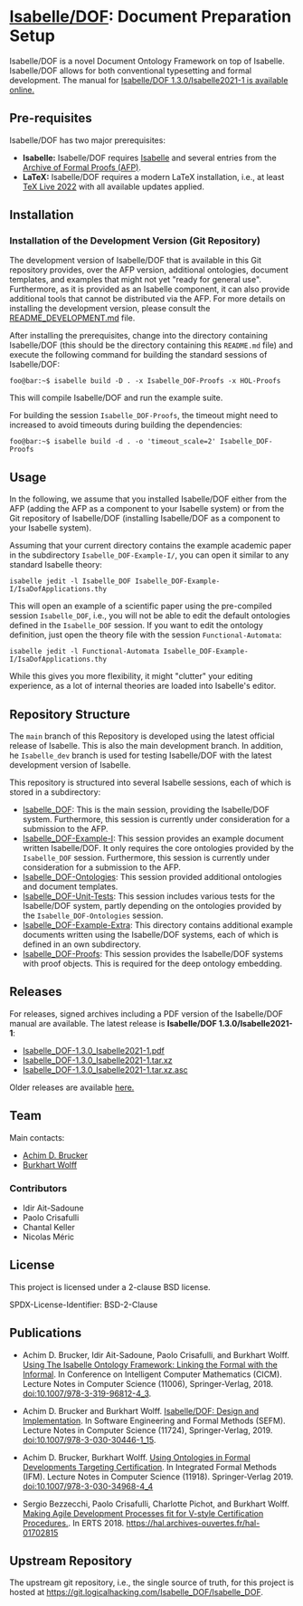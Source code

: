 # [Isabelle/DOF](https://git.logicalhacking.com/Isabelle_DOF/Isabelle_DOF): Document Preparation Setup

Isabelle/DOF is a novel Document Ontology Framework on top of Isabelle.
Isabelle/DOF allows for both conventional typesetting and formal development.
The manual for [Isabelle/DOF 1.3.0/Isabelle2021-1 is available
online.](https://artifacts.logicalhacking.com/releases/Isabelle_DOF/Isabelle_DOF/Isabelle_DOF-1.3.0_Isabelle2021-1.pdf)

## Pre-requisites

Isabelle/DOF has two major prerequisites:

* **Isabelle:** Isabelle/DOF requires [Isabelle](https://isabelle.in.tum.de/)
  and several entries from the [Archive of Formal Proofs
  (AFP)](https://www.isa-afp.org/).
* **LaTeX:** Isabelle/DOF requires a modern LaTeX installation, i.e., at least
  [TeX Live 2022](https://www.tug.org/texlive/) with all available updates
  applied.
  
## Installation

<!--
Isabelle/DOF is available as part of the [Archive of Formal Proofs
(AFP)](https://www.isa-afp.org/). This is the most convenient way to install
Isabelle/DOF for the latest official release of Isabelle.

### Installation from the Archive of Formal Proofs (AFP)

Isabelle/DOF is available in the AFP. Hence, for using Isabelle/DOF with the
latest official released version of Isabelle, please download the Isabelle
distribution for your operating system from the [Isabelle
website](https://isabelle.in.tum.de/). Furthermore, please install the AFP
following the instructions given at <https://www.isa-afp.org/help.html>.

Isabelle/DOF is currently consisting out of two AFP entries:

* [Isabelle_DOF:](https://www.isa-afp.org/entries/Isabelle_DOF.html) This entry
  contains the Isabelle/DOF system itself, including the Isabelle/DOF manual.
* [Isabelle_DOF-Example-I:](https://www.isa-afp.org/entries/Isabelle_DOF-Example-I.html)
  This entry contains an example of an academic paper written using the
  Isabelle/DOF system.

-->

### Installation of the Development Version (Git Repository)

The development version of Isabelle/DOF that is available in this Git repository
provides, over the AFP version, additional ontologies, document templates, and
examples that might not yet "ready for general use". Furthermore, as it is
provided as an Isabelle component, it can also provide additional tools that
cannot be distributed via the AFP. For more details on installing the
development version, please consult the
[README_DEVELOPMENT.md](./README_DEVELOPMENT.md) file.

After installing the prerequisites, change into the directory containing
Isabelle/DOF (this should be the directory containing this ``README.md`` file)
and execute the following command for building the standard sessions of
Isabelle/DOF:

```console
foo@bar:~$ isabelle build -D . -x Isabelle_DOF-Proofs -x HOL-Proofs
```

This will compile Isabelle/DOF and run the example suite.

For building the session ``Isabelle_DOF-Proofs``, the timeout might need to 
increased to avoid timeouts during building the dependencies:

```console
foo@bar:~$ isabelle build -d . -o 'timeout_scale=2' Isabelle_DOF-Proofs
```

## Usage

In the following, we assume that you installed Isabelle/DOF either from the AFP
(adding the AFP as a component to your Isabelle system) or from the Git
repository of Isabelle/DOF (installing Isabelle/DOF as a component to your
Isabelle system).

Assuming that your current directory contains the example academic paper in the
subdirectory ``Isabelle_DOF-Example-I/``, you can open it similar
to any standard Isabelle theory:

```console
isabelle jedit -l Isabelle_DOF Isabelle_DOF-Example-I/IsaDofApplications.thy
```

This will open an example of a scientific paper using the pre-compiled session
``Isabelle_DOF``, i.e., you will not be able to edit the default ontologies
defined in the ``Isabelle_DOF`` session.  If you want to edit the ontology definition, 
just open the theory file with the session ``Functional-Automata``:

```console
isabelle jedit -l Functional-Automata Isabelle_DOF-Example-I/IsaDofApplications.thy
```

While this gives you more flexibility, it might "clutter" your editing
experience, as a lot of internal theories are loaded into Isabelle's editor.

## Repository Structure

The ``main`` branch of this Repository is developed using the latest official
release of Isabelle. This is also the main development branch. In addition, he
``Isabelle_dev`` branch is used for testing Isabelle/DOF with the latest
development version of Isabelle.

This repository is structured into several Isabelle sessions, each of which is stored
in a subdirectory:

* [Isabelle_DOF](./Isabelle_DOF/): This is the main session, providing the
  Isabelle/DOF system. Furthermore, this session is currently under
  consideration for a submission to the AFP.
* [Isabelle_DOF-Example-I](./Isabelle_DOF-Example-I/):
  This session provides an example document written Isabelle/DOF. It only
  requires the core ontologies provided by the ``Isabelle_DOF`` session.
  Furthermore, this session is currently under consideration for a submission to
  the AFP.
* [Isabelle_DOF-Ontologies](./Isabelle_DOF-Ontologies/): This session provided
  additional ontologies and document templates.
* [Isabelle_DOF-Unit-Tests](./Isabelle_DOF-Unit-Tests/): This session includes
  various tests for the Isabelle/DOF system, partly depending on the ontologies
  provided by the ``Isabelle_DOF-Ontologies`` session.
* [Isabelle_DOF-Example-Extra](./Isabelle_DOF-Examples-Extra/): This directory
  contains additional example documents written using the Isabelle/DOF systems,
  each of which is defined in an own subdirectory.
* [Isabelle_DOF-Proofs](./Isabelle_DOF-Proofs/): This session provides the
  Isabelle/DOF systems with proof objects. This is required for the deep
  ontology embedding.

## Releases

For releases, signed archives including a PDF version of the Isabelle/DOF manual
are available. The latest release is **Isabelle/DOF 1.3.0/Isabelle2021-1**:

* [Isabelle_DOF-1.3.0_Isabelle2021-1.pdf](https://artifacts.logicalhacking.com/releases/Isabelle_DOF/Isabelle_DOF/Isabelle_DOF-1.3.0_Isabelle2021-1.pdf)
* [Isabelle_DOF-1.3.0_Isabelle2021-1.tar.xz](https://artifacts.logicalhacking.com/releases/Isabelle_DOF/Isabelle_DOF/Isabelle_DOF-1.3.0_Isabelle2021-1.tar.xz)
* [Isabelle_DOF-1.3.0_Isabelle2021-1.tar.xz.asc](https://artifacts.logicalhacking.com/releases/Isabelle_DOF/Isabelle_DOF/Isabelle_DOF-1.3.0_Isabelle2021-1.tar.xz.asc)

Older releases are available [here.](https://artifacts.logicalhacking.com/releases/Isabelle_DOF/Isabelle_DOF/)

## Team

Main contacts:

* [Achim D. Brucker](http://www.brucker.ch/)
* [Burkhart Wolff](https://www.lri.fr/~wolff/)

### Contributors

* Idir Ait-Sadoune
* Paolo Crisafulli
* Chantal Keller
* Nicolas Méric

## License

This project is licensed under a 2-clause BSD license.

SPDX-License-Identifier: BSD-2-Clause

## Publications

* Achim D. Brucker, Idir Ait-Sadoune, Paolo Crisafulli, and Burkhart Wolff.
  [Using The Isabelle Ontology Framework: Linking the Formal with the
  Informal](https://www.brucker.ch/bibliography/download/2018/brucker.ea-isabelle-ontologies-2018.pdf).
  In Conference on Intelligent Computer Mathematics (CICM). Lecture Notes in
  Computer Science (11006), Springer-Verlag, 2018.
  [doi:10.1007/978-3-319-96812-4_3](https://doi.org/10.1007/978-3-319-96812-4_3).

* Achim D. Brucker and Burkhart Wolff. [Isabelle/DOF: Design and
  Implementation](https://www.brucker.ch/bibliography/download/2019/brucker.ea-isabelledof-2019.pdf).
  In Software Engineering and Formal Methods (SEFM). Lecture Notes in Computer
  Science (11724), Springer-Verlag, 2019.
  [doi:10.1007/978-3-030-30446-1_15](https://doi.org/10.1007/978-3-030-30446-1_15).

* Achim D. Brucker, Burkhart Wolff. [Using Ontologies in Formal Developments
  Targeting
  Certification](https://www.brucker.ch/bibliography/download/2019/brucker.ea-ontologies-certification-2019.pdf).
  In Integrated Formal Methods (IFM). Lecture Notes in Computer Science (11918).
  Springer-Verlag 2019.
  [doi:10.1007/978-3-030-34968-4_4](http://dx.doi.org/10.1007/978-3-030-34968-4_4)  

* Sergio Bezzecchi, Paolo Crisafulli, Charlotte Pichot, and Burkhart Wolff.
  [Making Agile Development Processes fit for V-style Certification
   Procedures.](https://hal.archives-ouvertes.fr/hal-01702815/document). In ERTS
   2018. <https://hal.archives-ouvertes.fr/hal-01702815>

## Upstream Repository

The upstream git repository, i.e., the single source of truth, for this project
is hosted at <https://git.logicalhacking.com/Isabelle_DOF/Isabelle_DOF>.
